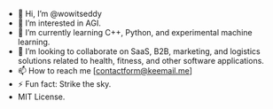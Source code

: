 - 👋 Hi, I’m @wowitseddy
- 👀 I’m interested in AGI.
- 🌱 I’m currently learning C++, Python, and experimental machine learning. 
- 💞️ I’m looking to collaborate on SaaS, B2B, marketing, and logistics solutions related to health, fitness, and other software applications. 
- 📫 How to reach me [contactform@keemail.me]
- ⚡ Fun fact: Strike the sky.
- MIT License. 

<!---
wowitseddy/wowitseddy is a ✨ special ✨ repository because its `README.md` (this file) appears on your GitHub profile.
You can click the Preview link to take a look at your changes.
--->
